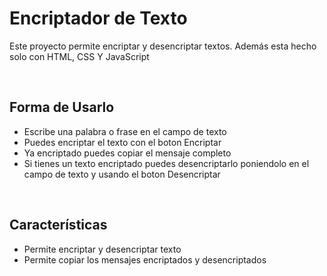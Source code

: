 <h1>Encriptador de Texto</h1>
<p>Este proyecto permite encriptar y desencriptar textos. Además esta hecho solo con HTML, CSS Y JavaScript</p>

<br>

<h2>Forma de Usarlo</h2>
<ul>
  <li>Escribe una palabra o frase en el campo de texto</li>
  <li>Puedes encriptar el texto con el boton Encriptar</li>
  <li>Ya encriptado puedes copiar el mensaje completo</li>
  <li>Si tienes un texto encriptado puedes desencriptarlo poniendolo en el campo de texto y usando el boton Desencriptar</li>
</ul>

<br>

<h2>Características</h2>
<ul>
  <li>Permite encriptar y desencriptar texto</li>
  <li>Permite copiar los mensajes encriptados y desencriptados</li>
</ul>
